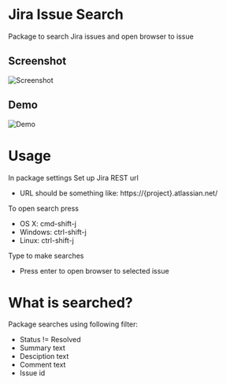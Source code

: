 # Jira Issue Search

Package to search Jira issues and open browser to issue

## Screenshot
![Screenshot](https://raw.githubusercontent.com/samuliheljo/atom-jira-issue-search/master/img/screenshot.png)

## Demo
![Demo](https://raw.githubusercontent.com/samuliheljo/atom-jira-issue-search/master/img/demo.gif)

# Usage

In package settings Set up Jira REST url
- URL should be something like: https://{project}.atlassian.net/

To open search press
- OS X: cmd-shift-j
- Windows: ctrl-shift-j
- Linux: ctrl-shift-j

Type to make searches
- Press enter to open browser to selected issue

# What is searched?
Package searches using following filter:
- Status != Resolved
- Summary text
- Desciption text
- Comment text
- Issue id
